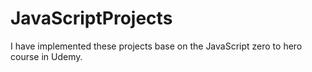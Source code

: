 # JavaScriptProjects
I have implemented these projects base on the JavaScript zero to hero course in Udemy.
